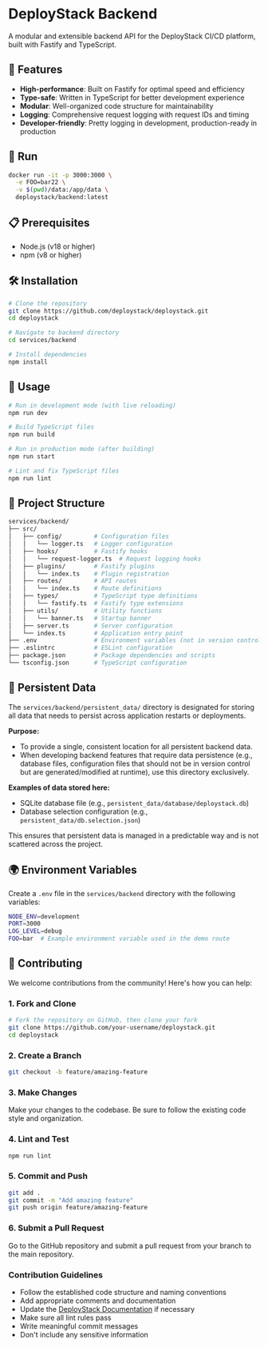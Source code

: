 # DeployStack Backend

A modular and extensible backend API for the DeployStack CI/CD platform, built with Fastify and TypeScript.

## 🚀 Features

- **High-performance**: Built on Fastify for optimal speed and efficiency
- **Type-safe**: Written in TypeScript for better development experience
- **Modular**: Well-organized code structure for maintainability
- **Logging**: Comprehensive request logging with request IDs and timing
- **Developer-friendly**: Pretty logging in development, production-ready in production

## 🚀 Run

```bash
docker run -it -p 3000:3000 \
  -e FOO=bar22 \
  -v $(pwd)/data:/app/data \
  deploystack/backend:latest
```

## 📋 Prerequisites

- Node.js (v18 or higher)
- npm (v8 or higher)

## 🛠️ Installation

```bash
# Clone the repository
git clone https://github.com/deploystack/deploystack.git
cd deploystack

# Navigate to backend directory
cd services/backend

# Install dependencies
npm install
```

## 🚀 Usage

```bash
# Run in development mode (with live reloading)
npm run dev

# Build TypeScript files
npm run build

# Run in production mode (after building)
npm run start

# Lint and fix TypeScript files
npm run lint
```

## 🧱 Project Structure

```bash
services/backend/
├── src/
│   ├── config/         # Configuration files
│   │   └── logger.ts   # Logger configuration
│   ├── hooks/          # Fastify hooks
│   │   └── request-logger.ts  # Request logging hooks
│   ├── plugins/        # Fastify plugins
│   │   └── index.ts    # Plugin registration
│   ├── routes/         # API routes
│   │   └── index.ts    # Route definitions
│   ├── types/          # TypeScript type definitions
│   │   └── fastify.ts  # Fastify type extensions
│   ├── utils/          # Utility functions
│   │   └── banner.ts   # Startup banner
│   ├── server.ts       # Server configuration
│   └── index.ts        # Application entry point
├── .env                # Environment variables (not in version control)
├── .eslintrc           # ESLint configuration
├── package.json        # Package dependencies and scripts
└── tsconfig.json       # TypeScript configuration
```

## 💾 Persistent Data

The `services/backend/persistent_data/` directory is designated for storing all data that needs to persist across application restarts or deployments.

**Purpose:**
- To provide a single, consistent location for all persistent backend data.
- When developing backend features that require data persistence (e.g., database files, configuration files that should not be in version control but are generated/modified at runtime), use this directory exclusively.

**Examples of data stored here:**
- SQLite database file (e.g., `persistent_data/database/deploystack.db`)
- Database selection configuration (e.g., `persistent_data/db.selection.json`)

This ensures that persistent data is managed in a predictable way and is not scattered across the project.

## 🌍 Environment Variables

Create a `.env` file in the `services/backend` directory with the following variables:

```bash
NODE_ENV=development
PORT=3000
LOG_LEVEL=debug
FOO=bar  # Example environment variable used in the demo route
```

## 🤝 Contributing

We welcome contributions from the community! Here's how you can help:

### 1. Fork and Clone

```bash
# Fork the repository on GitHub, then clone your fork
git clone https://github.com/your-username/deploystack.git
cd deploystack
```

### 2. Create a Branch

```bash
git checkout -b feature/amazing-feature
```

### 3. Make Changes

Make your changes to the codebase. Be sure to follow the existing code style and organization.

### 4. Lint and Test

```bash
npm run lint
```

### 5. Commit and Push

```bash
git add .
git commit -m "Add amazing feature"
git push origin feature/amazing-feature
```

### 6. Submit a Pull Request

Go to the GitHub repository and submit a pull request from your branch to the main repository.

### Contribution Guidelines

- Follow the established code structure and naming conventions
- Add appropriate comments and documentation
- Update the [DeployStack Documentation](https://github.com/deploystackio/documentation) if necessary
- Make sure all lint rules pass
- Write meaningful commit messages
- Don't include any sensitive information
